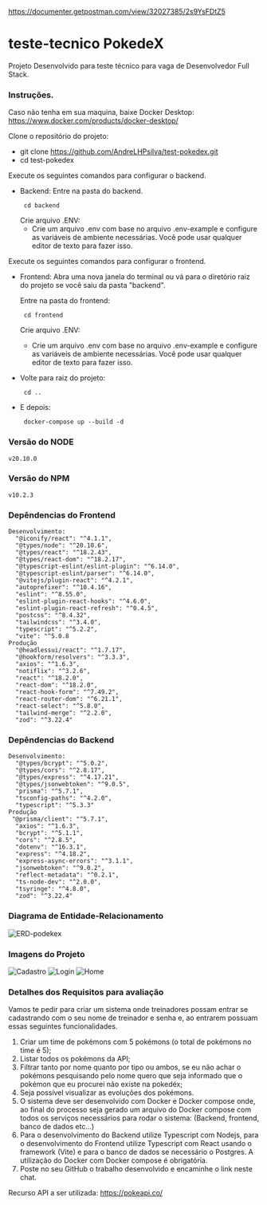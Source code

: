 https://documenter.getpostman.com/view/32027385/2s9YsFDtZ5

# teste-tecnico PokedeX

Projeto Desenvolvido para teste técnico para vaga de Desenvolvedor Full Stack.

### Instruções.

Caso não tenha em sua maquina, baixe Docker Desktop:
   https://www.docker.com/products/docker-desktop/

Clone o repositório do projeto:
-  git clone https://github.com/AndreLHPsilva/test-pokedex.git
-  cd test-pokedex

Execute os seguintes comandos para configurar o backend.
-  Backend:
    Entre na pasta do backend.
      ```
       cd backend
      ```
    Crie arquivo .ENV:
      -  Crie um arquivo .env com base no arquivo .env-example e configure as variáveis de ambiente necessárias. Você pode usar qualquer editor de texto para fazer isso.

Execute os seguintes comandos para configurar o frontend.
-  Frontend:
  Abra uma nova janela do terminal ou vá para o diretório raiz do projeto se você saiu da pasta "backend".

    Entre na pasta do frontend:
      ```
       cd frontend
      ```
    Crie arquivo .ENV:
      -  Crie um arquivo .env com base no arquivo .env-example e configure as variáveis de ambiente necessárias. Você pode usar qualquer editor de texto para fazer isso.

-  Volte para raiz do projeto:
    ```
     cd ..
    ```
- E depois:
    ```
     docker-compose up --build -d
    ```

### Versão do NODE   
    v20.10.0
### Versão do NPM   
    v10.2.3
    
### Depêndencias do Frontend
    Desenvolvimento: 
      "@iconify/react": "^4.1.1",
      "@types/node": "^20.10.6",
      "@types/react": "^18.2.43",
      "@types/react-dom": "^18.2.17",
      "@typescript-eslint/eslint-plugin": "^6.14.0",
      "@typescript-eslint/parser": "^6.14.0",
      "@vitejs/plugin-react": "^4.2.1",
      "autoprefixer": "^10.4.16",
      "eslint": "^8.55.0",
      "eslint-plugin-react-hooks": "^4.6.0",
      "eslint-plugin-react-refresh": "^0.4.5",
      "postcss": "^8.4.32",
      "tailwindcss": "^3.4.0",
      "typescript": "^5.2.2",
      "vite": "^5.0.8
    Produção
      "@headlessui/react": "^1.7.17",
      "@hookform/resolvers": "^3.3.3",
      "axios": "^1.6.3",
      "notiflix": "^3.2.6",
      "react": "^18.2.0",
      "react-dom": "^18.2.0",
      "react-hook-form": "^7.49.2",
      "react-router-dom": "^6.21.1",
      "react-select": "^5.8.0",
      "tailwind-merge": "^2.2.0",
      "zod": "^3.22.4"
### Depêndencias do Backend
    Desenvolvimento: 
      "@types/bcrypt": "^5.0.2",
      "@types/cors": "^2.8.17",
      "@types/express": "^4.17.21",
      "@types/jsonwebtoken": "^9.0.5",
      "prisma": "^5.7.1",
      "tsconfig-paths": "^4.2.0",
      "typescript": "^5.3.3"
    Produção
     "@prisma/client": "^5.7.1",
      "axios": "^1.6.3",
      "bcrypt": "^5.1.1",
      "cors": "^2.8.5",
      "dotenv": "^16.3.1",
      "express": "^4.18.2",
      "express-async-errors": "^3.1.1",
      "jsonwebtoken": "^9.0.2",
      "reflect-metadata": "^0.2.1",
      "ts-node-dev": "^2.0.0",
      "tsyringe": "^4.8.0",
      "zod": "^3.22.4"
     
### Diagrama de Entidade-Relacionamento
![ERD-podekex](https://github.com/AndreLHPsilva/test-pokedex/assets/112219645/c74b951b-28d2-404a-9ca4-dafa4f39bd55)

### Imagens do Projeto
![Cadastro](https://github.com/AndreLHPsilva/test-pokedex/assets/112219645/8e2b8d16-4ac3-4fd1-ab5a-901c3b474618)
![Login](https://github.com/AndreLHPsilva/test-pokedex/assets/112219645/b3bf30c6-f2bb-468c-8284-64e66bf74500)
![Home](https://github.com/AndreLHPsilva/test-pokedex/assets/112219645/f7a92d01-a56f-48c0-86d5-ddf8fab7567e)

### Detalhes dos Requisitos para avaliação
Vamos te pedir para criar um sistema onde treinadores possam entrar se cadastrando com o seu nome de treinador e senha e, ao entrarem possuam essas seguintes funcionalidades.

1. Criar um time de pokémons com 5 pokémons (o total de pokémons no time é 5);
2. Listar todos os pokémons da API;
3. Filtrar tanto por nome quanto por tipo ou ambos, se eu não achar o pokémons pesquisando pelo nome quero que seja informado que o pokémon que eu procurei não existe na pokedéx;
4. Seja possível visualizar as evoluções dos pokémons.
5. O sistema deve ser desenvolvido com Docker e Docker compose onde, ao final do processo seja gerado um arquivo do Docker compose com todos os serviços necessários para rodar o sistema: (Backend, frontend, banco de dados etc...)
6. Para o desenvolvimento do Backend utilize Typescript com Nodejs, para o desenvolvimento do Frontend utilize Typescript com React usando o framework (Vite) e para o banco de dados se necessário o Postgres. A utilização do Docker com Docker compose é obrigatória.
7. Poste no seu GitHub o trabalho desenvolvido e encaminhe o link neste chat.

Recurso API a ser utilizada: https://pokeapi.co/



